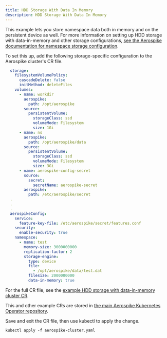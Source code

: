 ```yaml
---
title: HDD Storage With Data In Memory
description: HDD Storage With Data In Memory
---
```


This example lets you store namespace data both in memory and on the persistent device as well.  For more information on setting up HDD storage with data-in-memory and other storage configurations, [see the Aerospike documentation for namespace storage configuration](https://docs.aerospike.com/docs/operations/configure/namespace/storage/index.html).

To set this up, add the following storage-specific configuration to the Aerospike cluster's CR file.

```yaml
  storage:
    filesystemVolumePolicy:
      cascadeDelete: false
      initMethod: deleteFiles
    volumes:
      - name: workdir
        aerospike:
          path: /opt/aerospike
        source:
          persistentVolume:
            storageClass: ssd
            volumeMode: Filesystem
            size: 1Gi
      - name: ns
        aerospike:
          path: /opt/aerospike/data
        source:
          persistentVolume:
            storageClass: ssd
            volumeMode: Filesystem
            size: 3Gi
      - name: aerospike-config-secret
        source:
          secret:
            secretName: aerospike-secret
        aerospike:
          path: /etc/aerospike/secret
  .
  .
  .
  aerospikeConfig:
    service:
      feature-key-file: /etc/aerospike/secret/features.conf
    security:
      enable-security: true
    namespace:
      - name: test
        memory-size: 3000000000
        replication-factor: 2
        storage-engine:
          type: device
          file:
            - /opt/aerospike/data/test.dat
          filesize: 2000000000
          data-in-memory: true
```

For the full CR file, see the [example HDD storage with data-in-memory cluster CR](https://github.com/aerospike/aerospike-kubernetes-operator/blob/master/config/samples/hdd_dim_storage_cluster_cr.yaml).

This and other example CRs are stored in [the main Aerospike Kubernetes Operator repository](https://github.com/aerospike/aerospike-kubernetes-operator/tree/master/config/samples).

Save and exit the CR file, then use kubectl to apply the change.

```shell
kubectl apply -f aerospike-cluster.yaml
```
